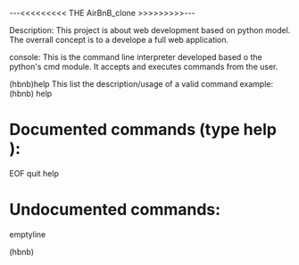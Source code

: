 ---<<<<<<<<< THE AirBnB_clone >>>>>>>>>---

Description:
This project is about web development based on python model.
The overrall concept is to a develope a full web application.

console:
This is the command line interpreter developed based o  the python's cmd module.
It accepts and executes commands from the user.

(hbnb)help 
This list the description/usage of a valid command
example:
(hbnb) help

Documented commands (type help <topic>):
========================================
EOF quit help

Undocumented commands:
======================
emptyline 

(hbnb) 


 
